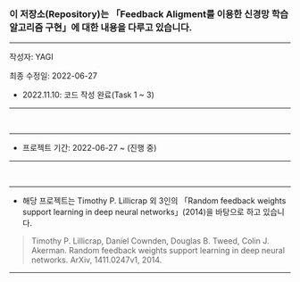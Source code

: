 ### 이 저장소(Repository)는 「Feedback Aligment를 이용한 신경망 학습 알고리즘 구현」에 대한 내용을 다루고 있습니다.

***
작성자: YAGI<br>

최종 수정일: 2022-06-27
+ 2022.11.10: 코드 작성 완료(Task 1 ~ 3)
***

<br>

***
+ 프로젝트 기간: 2022-06-27 ~ (진행 중)
***

<br>

***
+ 해당 프로젝트는 Timothy P. Lillicrap 외 3인의 「Random feedback weights support learning in deep neural networks」(2014)을 바탕으로 하고 있습니다.

> Timothy P. Lillicrap, Daniel Cownden, Douglas B. Tweed, Colin J. Akerman. Random feedback weights support learning in deep neural networks. ArXiv, 1411.0247v1, 2014.
***